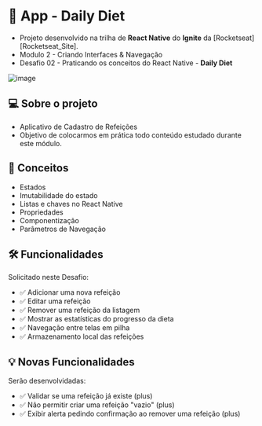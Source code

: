 # :iphone: App - Daily Diet

- Projeto desenvolvido na trilha de **React Native** do **Ignite** da [Rocketseat][Rocketseat_Site].
- Modulo 2 - Criando Interfaces & Navegação
- Desafio 02 - Praticando os conceitos do React Native - **Daily Diet**

![image](https://user-images.githubusercontent.com/62652109/221329276-fbb6799a-44a6-4d58-9717-d4f2806ab889.png)

## :computer: Sobre o projeto

- Aplicativo de Cadastro de Refeições
- Objetivo de colocarmos em prática todo conteúdo estudado durante este módulo.


## :wrench: Conceitos

- Estados
- Imutabilidade do estado
- Listas e chaves no React Native
- Propriedades
- Componentização
- Parâmetros de Navegação


## 🛠 Funcionalidades

Solicitado neste Desafio:

- :white_check_mark: Adicionar uma nova refeição
- :white_check_mark: Editar uma refeição
- :white_check_mark: Remover uma refeição da listagem
- :white_check_mark: Mostrar as estatísticas do progresso da dieta
- :white_check_mark: Navegação entre telas em pilha
- :white_check_mark: Armazenamento local das refeições


## :bulb: Novas Funcionalidades

Serão desenvolvidadas:

- :white_check_mark: Validar se uma refeição já existe (plus)
- :white_check_mark: Não permitir criar uma refeição "vazio" (plus)
- :white_check_mark: Exibir alerta pedindo confirmação ao remover uma refeição (plus)
